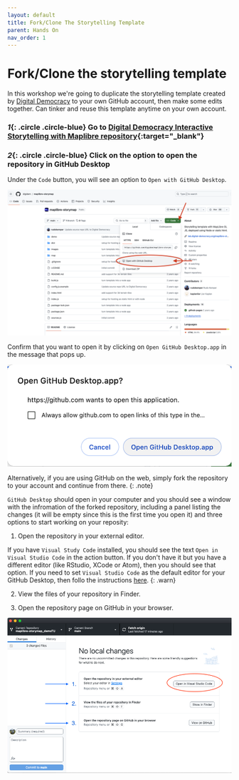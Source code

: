 ```yaml
---
layout: default
title: Fork/Clone The Storytelling Template
parent: Hands On
nav_order: 1
---
```

# Fork/Clone the storytelling template
In this workshop we're going to duplicate the storytelling template created by [Digital Democracy](https://www.digital-democracy.org/) to your own GitHub account, then make some edits together. Can tinker and reuse this template anytime on your own account.

### *1*{: .circle .circle-blue} Go to [Digital Democracy Interactive Storytelling with Maplibre repository](https://github.com/digidem/maplibre-storymap){:target="_blank"}


### *2*{: .circle .circle-blue} Click on the option to open the repository in GitHub Desktop
Under the `Code` button, you will see an option to `Open with GitHub Desktop`.   

![Screeshot of the option to open in GitHub Desktop](../img/fork-location.png)

Confirm that you want to open it by clicking on `Open GitHub Desktop.app` in the message that pops up.

![Confirmation message](../img/fork-message.png)

Alternatively, if you are using GitHub on the web, simply fork the repository to your account and continue from there.
{: .note}


`GitHub Desktop` should open in your computer and you should see a window with the infromation of the forked repository, including a panel listing the changes (it will be empty since this is the first time you open it) and three options to start working on your reposity:
1. Open the repository in your external editor.

If you have `Visual Study Code` installed, you should see the text `Open in Visual Studio Code` in the action button. If you don't have it but you have a different editor (like RStudio, XCode or Atom), then you should see that option. If you need to set `Visual Studio Code` as the default editor for your GitHub Desktop, then follo the instructions [here](https://docs.github.com/en/desktop/configuring-and-customizing-github-desktop/configuring-a-default-editor-in-github-desktop#configuring-a-custom-editor).
{: .warn}

2. View the files of your repository in Finder.

3. Open the repository page on GitHub in your browser.

![Confirmation message](../img/fork-options.png)
